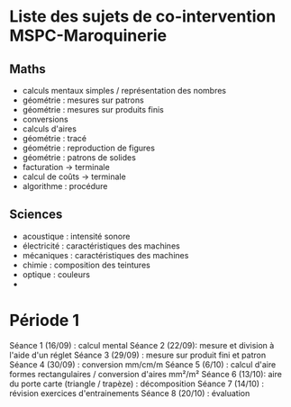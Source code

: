 # Liste des sujets de co-intervention MSPC-Maroquinerie

## Maths

- calculs mentaux simples / représentation des nombres
- géométrie : mesures sur patrons
- géométrie : mesures sur produits finis
- conversions
- calculs d'aires
- géométrie : tracé
- géométrie : reproduction de figures
- géométrie : patrons de solides
- facturation -> terminale
- calcul de coûts -> terminale
- algorithme : procédure

## Sciences

- acoustique : intensité sonore
- électricité : caractéristiques des machines
- mécaniques : caractéristiques des machines
- chimie : composition des teintures
- optique : couleurs
- 

# Période 1

Séance 1 (16/09) : calcul mental
Séance 2 (22/09): mesure et division à l'aide d'un réglet
Séance 3 (29/09) : mesure sur produit fini et patron
Séance 4 (30/09) : conversion mm/cm/m
Séance 5 (6/10) : calcul d'aire formes rectangulaires / conversion d'aires mm²/m²
Séance 6 (13/10): aire du porte carte (triangle / trapèze) : décomposition
Séance 7 (14/10) : révision exercices d'entrainements
Séance 8 (20/10) : évaluation

